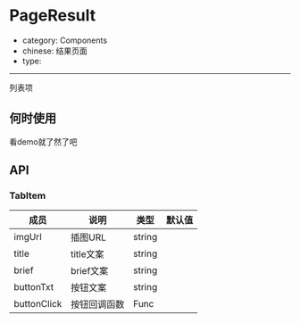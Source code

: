 # PageResult

- category: Components
- chinese: 结果页面
- type:

---

列表项

## 何时使用

看demo就了然了吧

## API

### TabItem
| 成员        | 说明           | 类型               | 默认值       |
|------------|----------------|--------------------|--------------|
| imgUrl    | 插图URL        | string |    |
| title    |    title文案     | string |    |
| brief    |    brief文案     | string |    |
| buttonTxt    |    按钮文案     | string |    |
| buttonClick    |    按钮回调函数     | Func |    ||
